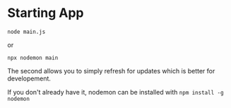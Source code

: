 # Starting App

```
node main.js
```
or
```
npx nodemon main
```
The second allows you to simply refresh for updates which is better for developement.

If you don't already have it, nodemon can be installed with ```npm install -g nodemon```